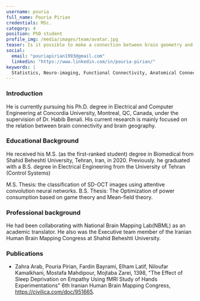 ```yaml
---
username: pouria
full_name: Pouria Pirian
credentials: MSc.
category: 4
position: PhD student
profile_img: /media/images/team/avatar.jpg
teaser: Is it possible to make a connection between brain geometry and brain connectivity?
social:
  email: "pouriapirian1993@gmail.com"
  linkedin: "https://www.linkedin.com/in/pouria-pirian/"
keywords: |
  Statistics, Neuro-imaging, Functional Connectivity, Anatomical Connectivity, ...
---
```


### Introduction

He is currently pursuing his Ph.D. degree in Electrical and Computer Engineering at Concordia University, Montreal, QC, Canada, under the supervision of Dr. Habib Benali. His current research is mainly focused on the relation between brain connectivity and brain geography.

### Educational Background

He received his M.S. (as the first-ranked student) degree in Biomedical from Shahid Beheshti University, Tehran, Iran, in 2020. Previously. he graduated with a B.S. degree in Electrical Engineering from the University of Tehran (Control Systems)

M.S. Thesis: the classification of SD-OCT images using attentive convolution neural networks.
B.S. Thesis: The Optimization of power consumption based on game theory and Mean-field theory.

### Professional background

He had been collaborating with National Brain Mapping Lab(NBML) as an academic translator. He also was the Executive team member of the Iranian Human Brain Mapping Congress at Shahid Beheshti University.

### Publications

- Zahra Arab, Pouria Pirian, Fardin Bayrami, Elham Latif, Niloufar Kamalkhani, Mostafa Mahdipour, Mojtaba Zarei, 1398, "The Effect of Sleep Deprivation on Empathy Using fMRI Study of Hands Experimentations" 6th Iranian Human Brain Mapping Congress, https://civilica.com/doc/951665.
